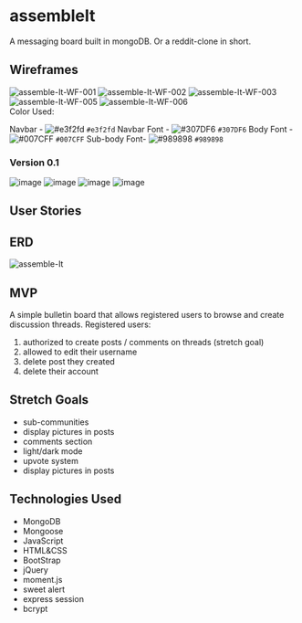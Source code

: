 # assembleIt
A messaging board built in mongoDB. Or a reddit-clone in short.

## Wireframes
<img src="https://i.ibb.co/4NbwHqx/assemble-It-WF-001.png" alt="assemble-It-WF-001" border="0">
<img src="https://i.ibb.co/TktxMrf/assemble-It-WF-002.png" alt="assemble-It-WF-002" border="0">
<img src="https://i.ibb.co/JFb4PjM/assemble-It-WF-003.png" alt="assemble-It-WF-003" border="0">
<img src="https://i.ibb.co/vZvhQqK/assemble-It-WF-005.png" alt="assemble-It-WF-005" border="0">
<img src="https://i.ibb.co/S3HDh6k/assemble-It-WF-006.png" alt="assemble-It-WF-006" border="0">
</br> Color Used: </br>

Navbar - ![#e3f2fd](https://via.placeholder.com/15/e3f2fd/000000?text=+) `#e3f2fd` Navbar Font - ![#307DF6](https://via.placeholder.com/15/307DF6/000000?text=+) `#307DF6` Body Font - ![#007CFF](https://via.placeholder.com/15/007CFF/000000?text=+) `#007CFF`  Sub-body Font- ![#989898](https://via.placeholder.com/15/989898/000000?text=+) `#989898`

### Version 0.1
<img src="https://i.ibb.co/k6DmtG5/image.png" alt="image" border="0">
<img src="https://i.ibb.co/syX80tR/image.png" alt="image" border="0">
<img src="https://i.ibb.co/0sqw93k/image.png" alt="image" border="0">
<img src="https://i.ibb.co/pbVkPXx/image.png" alt="image" border="0">

## User Stories

## ERD
<img src="https://i.ibb.co/hXD7zcm/assemble-It.png" alt="assemble-It" border="0">

## MVP
A simple bulletin board that allows registered users to browse and create discussion threads.
Registered users:
1. authorized to create posts / comments on threads (stretch goal)
1. allowed to edit their username
1. delete post they created
1. delete their account



## Stretch Goals
- sub-communities
- display pictures in posts
- comments section
- light/dark mode
- upvote system
- display pictures in posts

## Technologies Used
- MongoDB
- Mongoose
- JavaScript
- HTML&CSS
- BootStrap
- jQuery
- moment.js
- sweet alert
- express session
- bcrypt
